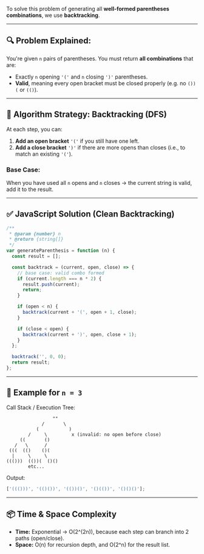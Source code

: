 To solve this problem of generating all **well-formed parentheses combinations**, we use **backtracking**.

---

## 🔍 Problem Explained:

You're given `n` pairs of parentheses. You must return **all combinations** that are:

- Exactly `n` opening `'('` and `n` closing `')'` parentheses.
- **Valid**, meaning every open bracket must be closed properly (e.g. no `())(` or `(()`).

---

## 🧠 Algorithm Strategy: **Backtracking (DFS)**

At each step, you can:

1. **Add an open bracket** `'('` if you still have one left.
2. **Add a close bracket** `')'` if there are more opens than closes (i.e., to match an existing `'('`).

### Base Case:

When you have used all `n` opens and `n` closes → the current string is valid, add it to the result.

---

## ✅ JavaScript Solution (Clean Backtracking)

```js
/**
 * @param {number} n
 * @return {string[]}
 */
var generateParenthesis = function (n) {
  const result = [];

  const backtrack = (current, open, close) => {
    // base case: valid combo formed
    if (current.length === n * 2) {
      result.push(current);
      return;
    }

    if (open < n) {
      backtrack(current + '(', open + 1, close);
    }

    if (close < open) {
      backtrack(current + ')', open, close + 1);
    }
  };

  backtrack('', 0, 0);
  return result;
};
```

---

## 🔄 Example for `n = 3`

Call Stack / Execution Tree:

```
                 ""
             /       \
           (           )
        /     \         x (invalid: no open before close)
     ((       ()
   /   \      /
 (((  (()    ()(
  |     \     \
((()))  (())(  ()()
        etc...
```

Output:

```js
['((()))', '(()())', '(())()', '()(())', '()()()'];
```

---

## 📦 Time & Space Complexity

- **Time:** Exponential → O(2^(2n)), because each step can branch into 2 paths (open/close).
- **Space:** O(n) for recursion depth, and O(2^n) for the result list.
